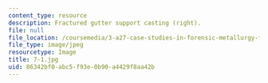 ```yaml
---
content_type: resource
description: Fractured gutter support casting (right).
file: null
file_location: /coursemedia/3-a27-case-studies-in-forensic-metallurgy-fall-2007/86342bf0abc5f93e0b90a4429f8aa42b_7-1.jpg
file_type: image/jpeg
resourcetype: Image
title: 7-1.jpg
uid: 86342bf0-abc5-f93e-0b90-a4429f8aa42b
---
```

